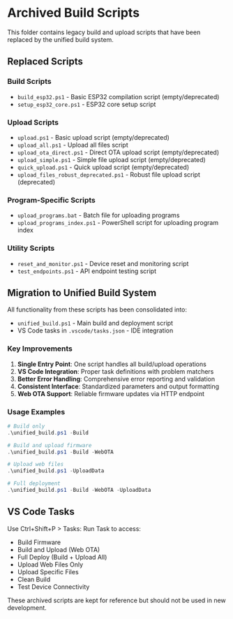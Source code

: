 # Archived Build Scripts

This folder contains legacy build and upload scripts that have been replaced by the unified build system.

## Replaced Scripts

### Build Scripts
- `build_esp32.ps1` - Basic ESP32 compilation script (empty/deprecated)
- `setup_esp32_core.ps1` - ESP32 core setup script

### Upload Scripts
- `upload.ps1` - Basic upload script (empty/deprecated)
- `upload_all.ps1` - Upload all files script
- `upload_ota_direct.ps1` - Direct OTA upload script (empty/deprecated)
- `upload_simple.ps1` - Simple file upload script (empty/deprecated)
- `quick_upload.ps1` - Quick upload script (empty/deprecated)
- `upload_files_robust_deprecated.ps1` - Robust file upload script (deprecated)

### Program-Specific Scripts
- `upload_programs.bat` - Batch file for uploading programs
- `upload_programs_index.ps1` - PowerShell script for uploading program index

### Utility Scripts
- `reset_and_monitor.ps1` - Device reset and monitoring script
- `test_endpoints.ps1` - API endpoint testing script

## Migration to Unified Build System

All functionality from these scripts has been consolidated into:
- `unified_build.ps1` - Main build and deployment script
- VS Code tasks in `.vscode/tasks.json` - IDE integration

### Key Improvements
1. **Single Entry Point**: One script handles all build/upload operations
2. **VS Code Integration**: Proper task definitions with problem matchers
3. **Better Error Handling**: Comprehensive error reporting and validation
4. **Consistent Interface**: Standardized parameters and output formatting
5. **Web OTA Support**: Reliable firmware updates via HTTP endpoint

### Usage Examples
```powershell
# Build only
.\unified_build.ps1 -Build

# Build and upload firmware
.\unified_build.ps1 -Build -WebOTA

# Upload web files
.\unified_build.ps1 -UploadData

# Full deployment
.\unified_build.ps1 -Build -WebOTA -UploadData
```

## VS Code Tasks
Use Ctrl+Shift+P > Tasks: Run Task to access:
- Build Firmware
- Build and Upload (Web OTA)
- Full Deploy (Build + Upload All)
- Upload Web Files Only
- Upload Specific Files
- Clean Build
- Test Device Connectivity

These archived scripts are kept for reference but should not be used in new development.
